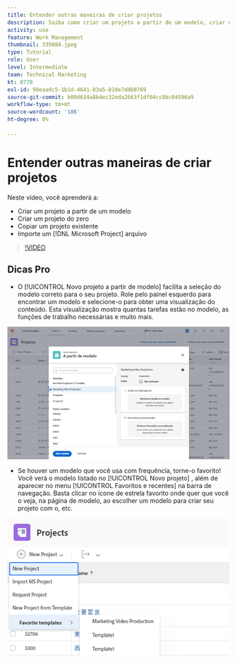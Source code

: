 ```yaml
---
title: Entender outras maneiras de criar projetos
description: Saiba como criar um projeto a partir de um modelo, criar um projeto do zero, copiar um projeto existente ou importar um [!DNL Microsoft Project] arquivo.
activity: use
feature: Work Management
thumbnail: 335084.jpeg
type: Tutorial
role: User
level: Intermediate
team: Technical Marketing
kt: 8770
exl-id: 98eaadc5-1b1d-4641-83a5-818e7dd60769
source-git-commit: b09d634a8b4ec32eda2663f1df04cc8bc04596a9
workflow-type: tm+mt
source-wordcount: '186'
ht-degree: 0%

---
```


# Entender outras maneiras de criar projetos

Neste vídeo, você aprenderá a:

* Criar um projeto a partir de um modelo
* Criar um projeto do zero
* Copiar um projeto existente
* Importe um [!DNL Microsoft Project] arquivo

>[!VIDEO](https://video.tv.adobe.com/v/335084/?quality=12)

## Dicas Pro

* O [!UICONTROL Novo projeto a partir de modelo] facilita a seleção do modelo correto para o seu projeto. Role pelo painel esquerdo para encontrar um modelo e selecione-o para obter uma visualização do conteúdo. Esta visualização mostra quantas tarefas estão no modelo, as funções de trabalho necessárias e muito mais.

![[!UICONTROL Novo projeto a partir de modelo] janela](assets/planner-fund-new-project-from-template-window.png)

* Se houver um modelo que você usa com frequência, torne-o favorito! Você verá o modelo listado no [!UICONTROL Novo projeto] , além de aparecer no menu [!UICONTROL Favoritos e recentes] na barra de navegação. Basta clicar no ícone de estrela favorito onde quer que você o veja, na página de modelo, ao escolher um modelo para criar seu projeto com o, etc.

![[!UICONTROL Modelos favoritos] listar abaixo [!UICONTROL Novo projeto] botão](assets/planner-fund-template-favorites.png)

<!---
learn more:
create a project using a template
create a project
copy a project
import a project from Microsoft Project
--->
